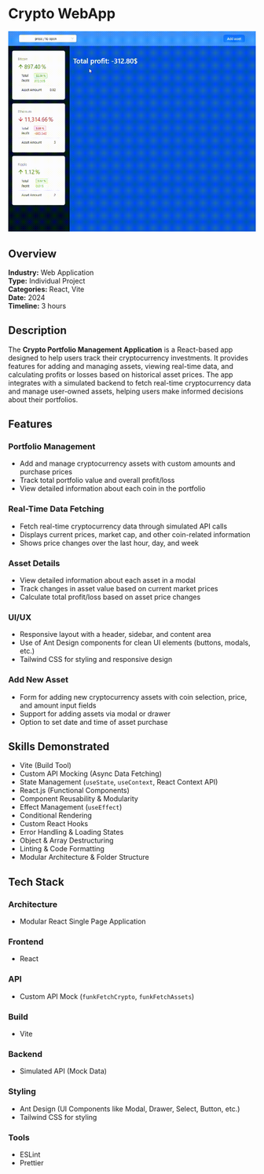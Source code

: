 # Crypto WebApp

![Crypto WebApp Poster](demo.gif)

## Overview

**Industry:** Web Application  
**Type:** Individual Project  
**Categories:** React, Vite  
**Date:** 2024  
**Timeline:** 3 hours

## Description

The **Crypto Portfolio Management Application** is a React-based app designed to help users track their cryptocurrency investments. It provides features for adding and managing assets, viewing real-time data, and calculating profits or losses based on historical asset prices. The app integrates with a simulated backend to fetch real-time cryptocurrency data and manage user-owned assets, helping users make informed decisions about their portfolios.

## Features

### Portfolio Management

- Add and manage cryptocurrency assets with custom amounts and purchase prices
- Track total portfolio value and overall profit/loss
- View detailed information about each coin in the portfolio

### Real-Time Data Fetching

- Fetch real-time cryptocurrency data through simulated API calls
- Displays current prices, market cap, and other coin-related information
- Shows price changes over the last hour, day, and week

### Asset Details

- View detailed information about each asset in a modal
- Track changes in asset value based on current market prices
- Calculate total profit/loss based on asset price changes

### UI/UX

- Responsive layout with a header, sidebar, and content area
- Use of Ant Design components for clean UI elements (buttons, modals, etc.)
- Tailwind CSS for styling and responsive design

### Add New Asset

- Form for adding new cryptocurrency assets with coin selection, price, and amount input fields
- Support for adding assets via modal or drawer
- Option to set date and time of asset purchase

## Skills Demonstrated

- Vite (Build Tool)
- Custom API Mocking (Async Data Fetching)
- State Management (`useState`, `useContext`, React Context API)
- React.js (Functional Components)
- Component Reusability & Modularity
- Effect Management (`useEffect`)
- Conditional Rendering
- Custom React Hooks
- Error Handling & Loading States
- Object & Array Destructuring
- Linting & Code Formatting
- Modular Architecture & Folder Structure

## Tech Stack

### Architecture

- Modular React Single Page Application

### Frontend

- React

### API

- Custom API Mock (`funkFetchCrypto`, `funkFetchAssets`)

### Build

- Vite

### Backend

- Simulated API (Mock Data)

### Styling

- Ant Design (UI Components like Modal, Drawer, Select, Button, etc.)
- Tailwind CSS for styling

### Tools

- ESLint
- Prettier


